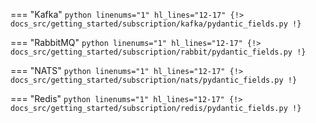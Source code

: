 === "Kafka"
    ```python linenums="1" hl_lines="12-17"
    {!> docs_src/getting_started/subscription/kafka/pydantic_fields.py !}
    ```

=== "RabbitMQ"
    ```python linenums="1" hl_lines="12-17"
    {!> docs_src/getting_started/subscription/rabbit/pydantic_fields.py !}
    ```

=== "NATS"
    ```python linenums="1" hl_lines="12-17"
    {!> docs_src/getting_started/subscription/nats/pydantic_fields.py !}
    ```

=== "Redis"
    ```python linenums="1" hl_lines="12-17"
    {!> docs_src/getting_started/subscription/redis/pydantic_fields.py !}
    ```
